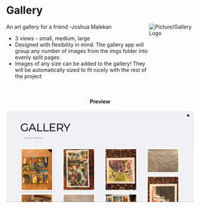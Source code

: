 # Gallery

<img src="https://image.flaticon.com/icons/svg/533/533255.svg" align="right"
     alt="Picture/Gallery Logo" width="120" height="178">

An art gallery for a friend -Joshua Malekan

* 3 views - small, medium, large
* Designed with flexibility in mind. The gallery app will group any number of
  images from the imgs folder into evenly split pages 
* Images of any size can be added to the gallery! They will be automatically
  sized to fit nicely with the rest of the project
  
<br/>
<h4 align="center">Preview</h4>

<p align="center">
  <img src="./screenshot.png" alt="Homepage Image">
</p>
